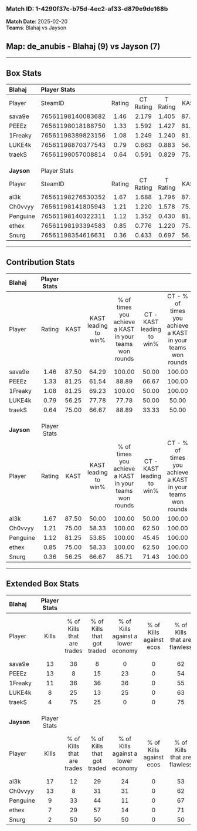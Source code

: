 ### Match ID: 1-4290f37c-b75d-4ec2-af33-d879e9de168b  
**Match Date**: 2025-02-20  
**Teams**: Blahaj vs Jayson  

## **Map**: de_anubis - Blahaj (9) vs Jayson (7)  
---  

## Box Stats  

| **Blahaj** | Player Stats      |        |           |          |       |       |       |         |        |      |     |
| :- | :- | :-: | :-: | :-: | :-: | :-: | :-: | :-: | :-: | :-: | :-: |
| Player     | SteamID           | Rating | CT Rating | T Rating | KAST  |  ADR  | Kills | Assists | Deaths | K/D  | HS% |
| sava9e     | 76561198140083682 |  1.46  |   2.179   |  1.405   | 87.50 | 85.0  |  13   |    3    |   7    | 1.86 | 23  |
| PEEEz      | 76561198018188750 |  1.33  |   1.592   |  1.427   | 81.25 | 88.8  |  13   |    4    |   10   | 1.30 | 53  |
| 1Freaky    | 76561198389823156 |  1.08  |   1.249   |  1.240   | 81.25 | 60.5  |  11   |    0    |   11   | 1.00 | 36  |
| LUKE4k     | 76561198870377543 |  0.79  |   0.663   |  0.883   | 56.25 | 51.1  |   8   |    4    |   9    | 0.89 | 50  |
| traekS     | 76561198057008814 |  0.64  |   0.591   |  0.829   | 75.00 | 47.8  |   4   |    4    |   11   | 0.36 | 50  |
|            |                   |        |           |          |       |       |       |         |        |      |     |
|            |                   |        |           |          |       |       |       |         |        |      |     |
|            |                   |        |           |          |       |       |       |         |        |      |     |
| **Jayson** | Player Stats      |        |           |          |       |       |       |         |        |      |     |
| Player     | SteamID           | Rating | CT Rating | T Rating | KAST  |  ADR  | Kills | Assists | Deaths | K/D  | HS% |
| al3k       | 76561198276530352 |  1.67  |   1.688   |  1.796   | 87.50 | 106.6 |  17   |    1    |   9    | 1.89 | 52  |
| Ch0vvyy    | 76561198141805943 |  1.21  |   1.220   |  1.578   | 75.00 | 72.3  |  13   |    0    |   10   | 1.30 | 38  |
| Penguine   | 76561198140322311 |  1.12  |   1.352   |  0.430   | 81.25 | 67.8  |   9   |    4    |   8    | 1.13 | 44  |
| ethex      | 76561198193394583 |  0.85  |   0.776   |  1.220   | 75.00 | 56.0  |   7   |    3    |   10   | 0.70 | 57  |
| Snurg      | 76561198354616631 |  0.36  |   0.433   |  0.697   | 56.25 | 45.6  |   2   |    6    |   12   | 0.17 | 100 |
---  

## Contribution Stats  

| **Blahaj** | Player Stats |       |                      |                                                        |                           |                                                             |                          |                                                            |
| :- | :-: | :-: | :-: | :-: | :-: | :-: | :-: | :-: |
| Player     |    Rating    | KAST  | KAST leading to win% | % of times you achieve a KAST in your teams won rounds | CT - KAST leading to win% | CT - % of times you achieve a KAST in your teams won rounds | T - KAST leading to win% | T - % of times you achieve a KAST in your teams won rounds |
| sava9e     |     1.46     | 87.50 |        64.29         |                         100.00                         |           50.00           |                           100.00                            |          70.00           |                           100.00                           |
| PEEEz      |     1.33     | 81.25 |        61.54         |                         88.89                          |           66.67           |                           100.00                            |          60.00           |                           85.71                            |
| 1Freaky    |     1.08     | 81.25 |        69.23         |                         100.00                         |           50.00           |                           100.00                            |          77.78           |                           100.00                           |
| LUKE4k     |     0.79     | 56.25 |        77.78         |                         77.78                          |           50.00           |                            50.00                            |          85.71           |                           85.71                            |
| traekS     |     0.64     | 75.00 |        66.67         |                         88.89                          |           33.33           |                            50.00                            |          77.78           |                           100.00                           |
|            |              |       |                      |                                                        |                           |                                                             |                          |                                                            |
|            |              |       |                      |                                                        |                           |                                                             |                          |                                                            |
|            |              |       |                      |                                                        |                           |                                                             |                          |                                                            |
| **Jayson** | Player Stats |       |                      |                                                        |                           |                                                             |                          |                                                            |
| Player     |    Rating    | KAST  | KAST leading to win% | % of times you achieve a KAST in your teams won rounds | CT - KAST leading to win% | CT - % of times you achieve a KAST in your teams won rounds | T - KAST leading to win% | T - % of times you achieve a KAST in your teams won rounds |
| al3k       |     1.67     | 87.50 |        50.00         |                         100.00                         |           50.00           |                           100.00                            |          50.00           |                           100.00                           |
| Ch0vvyy    |     1.21     | 75.00 |        58.33         |                         100.00                         |           62.50           |                           100.00                            |          50.00           |                           100.00                           |
| Penguine   |     1.12     | 81.25 |        53.85         |                         100.00                         |           45.45           |                           100.00                            |          100.00          |                           100.00                           |
| ethex      |     0.85     | 75.00 |        58.33         |                         100.00                         |           62.50           |                           100.00                            |          50.00           |                           100.00                           |
| Snurg      |     0.36     | 56.25 |        66.67         |                         85.71                          |           71.43           |                           100.00                            |          50.00           |                           50.00                            |
---  

## Extended Box Stats  

| **Blahaj** | Player Stats |                            |                            |                                    |                         |                              |                                 |        |                             |                                     |                          |                               |                            |
| :- | :-: | :-: | :-: | :-: | :-: | :-: | :-: | :-: | :-: | :-: | :-: | :-: | :-: |
| Player     |    Kills     | % of Kills that are trades | % of Kills that got traded | % of Kills against a lower economy | % of Kills against ecos | % of Kills that are flawless | % of Kills that are close duels | Deaths | % of Deaths that get traded | % of Deaths against a lower economy | % of Deaths against ecos | % of Deaths that are flawless | % of Deaths that are close |
| sava9e     |      13      |             38             |             8              |                 0                  |            0            |              62              |                0                |   7    |             57              |                 14                  |            0             |              57               |             14             |
| PEEEz      |      13      |             8              |             15             |                 23                 |            0            |              54              |               15                |   10   |             40              |                 10                  |            0             |              60               |             0              |
| 1Freaky    |      11      |             36             |             36             |                 36                 |            0            |              55              |                0                |   11   |             45              |                  0                  |            0             |              82               |             0              |
| LUKE4k     |      8       |             25             |             13             |                 25                 |            0            |              63              |               25                |   9    |             11              |                 11                  |            0             |              44               |             0              |
| traekS     |      4       |             75             |             25             |                 0                  |            0            |              75              |                0                |   11   |             36              |                  0                  |            0             |              55               |             9              |
|            |              |                            |                            |                                    |                         |                              |                                 |        |                             |                                     |                          |                               |                            |
|            |              |                            |                            |                                    |                         |                              |                                 |        |                             |                                     |                          |                               |                            |
|            |              |                            |                            |                                    |                         |                              |                                 |        |                             |                                     |                          |                               |                            |
| **Jayson** | Player Stats |                            |                            |                                    |                         |                              |                                 |        |                             |                                     |                          |                               |                            |
| Player     |    Kills     | % of Kills that are trades | % of Kills that got traded | % of Kills against a lower economy | % of Kills against ecos | % of Kills that are flawless | % of Kills that are close duels | Deaths | % of Deaths that get traded | % of Deaths against a lower economy | % of Deaths against ecos | % of Deaths that are flawless | % of Deaths that are close |
| al3k       |      17      |             12             |             29             |                 24                 |            0            |              53              |                6                |   9    |             11              |                  0                  |            0             |              44               |             11             |
| Ch0vvyy    |      13      |             8              |             31             |                 31                 |            0            |              62              |                0                |   10   |             30              |                  0                  |            0             |              80               |             0              |
| Penguine   |      9       |             33             |             44             |                 11                 |            0            |              67              |               11                |   8    |              0              |                  0                  |            0             |              50               |             13             |
| ethex      |      7       |             29             |             57             |                 14                 |            0            |              71              |                0                |   10   |             10              |                 20                  |            0             |              60               |             0              |
| Snurg      |      2       |             50             |             50             |                 50                 |            0            |              50              |                0                |   12   |             33              |                  8                  |            0             |              58               |             17             |
